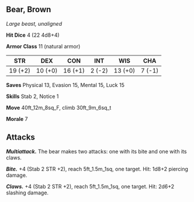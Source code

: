 ## Bear, Brown

*Large beast, unaligned*

**Hit Dice** 4 (22 4d8+4)

**Armor Class** 11 (natural armor)

| STR     | DEX     | CON     | INT     | WIS     | CHA     |
|---------|---------|---------|---------|---------|---------|
| 19 (+2) | 10 (+0) | 16 (+1) |  2 (-2) | 13 (+0) |  7 (-1) |

**Saves** Physical 13, Evasion 15, Mental 15, Luck 15

**Skills** Stab 2, Notice 1

**Move** 40ft\_12m\_8sq\_F, climb 30ft\_9m\_6sq\_t

**Morale** 7

## Attacks

***Multiattack.*** The bear makes two attacks: one with its bite and one with its claws.

***Bite.*** +4 (Stab 2 STR +2), reach 5ft\_1.5m\_1sq, one target. Hit: 1d8+2 piercing damage.

***Claws.*** +4 (Stab 2 STR +2), reach 5ft\_1.5m\_1sq, one target. Hit: 2d6+2 slashing damage.


